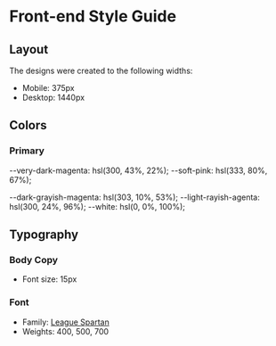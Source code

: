 # Front-end Style Guide

## Layout

The designs were created to the following widths:

- Mobile: 375px
- Desktop: 1440px

## Colors

### Primary

--very-dark-magenta: hsl(300, 43%, 22%);
--soft-pink: hsl(333, 80%, 67%);

--dark-grayish-magenta: hsl(303, 10%, 53%);
--light-rayish-agenta: hsl(300, 24%, 96%);
--white: hsl(0, 0%, 100%);

## Typography

### Body Copy

- Font size: 15px

### Font

- Family: [League Spartan](https://fonts.google.com/specimen/League+Spartan)
- Weights: 400, 500, 700

